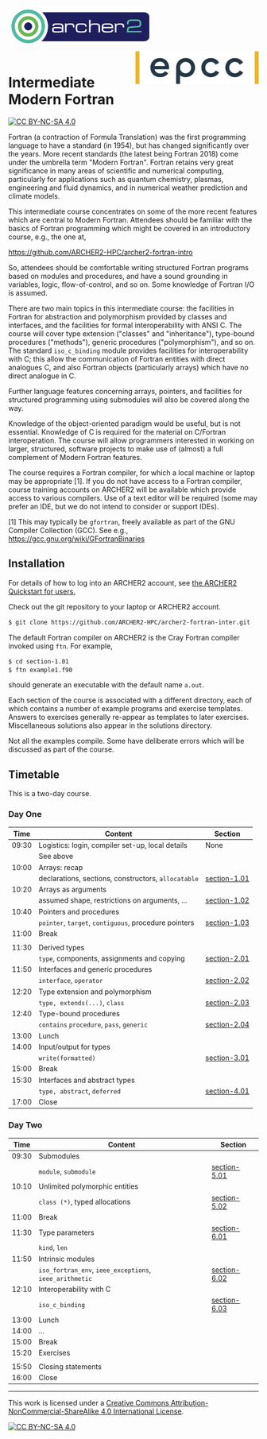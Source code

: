 <img src="./img/archer2_logo.png" align="left" width="284" height="80" />
<img src="./img/epcc_logo.png" align="right" width="248" height="66"
    style="margin-top: 10px;" />

<br /><br /><br /><br />

# Intermediate Modern Fortran

[![CC BY-NC-SA 4.0][cc-by-nc-sa-shield]][cc-by-nc-sa]

Fortran (a contraction of Formula Translation) was the first programming
language to have a standard (in 1954), but has changed significantly
over the years. More recent standards (the latest being Fortran 2018) come
under the umbrella term "Modern Fortran". Fortran retains very great
significance in many areas of scientific and numerical computing,
particularly for applications such as quantum chemistry, plasmas, engineering
and fluid dynamics, and in numerical weather prediction and climate models.

This intermediate course concentrates on some of the more recent
features which are central to Modern Fortran. Attendees should be familiar
with the basics of Fortran programming which might be covered in an
introductory course, e.g., the one at,

https://github.com/ARCHER2-HPC/archer2-fortran-intro

So, attendees should be comfortable writing structured Fortran programs
based on modules and procedures, and have a sound grounding in variables,
logic, flow-of-control, and so on. Some knowledge of Fortran I/O is assumed.

There are two main topics in this intermediate course: the facilities in
Fortran for abstraction and polymorphism provided by classes and
interfaces, and the facilities for formal
interoperability with ANSI C. The course will cover type extension
("classes" and "inheritance"), type-bound procedures ("methods"),
generic procedures ("polymorphism"), and so on. The standard `iso_c_binding`
module provides facilities for interoperability with C; this allow the
communication of Fortran entities with direct analogues C, and also Fortran
objects (particularly arrays) which have no direct analogue in C.

Further language features concerning arrays, pointers, and facilities for
structured programming using submodules will also be covered along the way.

Knowledge of the object-oriented paradigm would be useful, but is not essential.
Knowledge of C is required for the material on C/Fortran interoperation. The
course will allow programmers interested in working on larger, structured,
software projects to make use of (almost) a full complement of Modern Fortran
features.

The course requires a Fortran compiler, for which a local machine or laptop
may be appropriate [1]. If you do not have access to a Fortran compiler,
course training accounts on ARCHER2 will be available which provide access
to various compilers. Use of a text editor will be required (some may prefer
an IDE, but we do not intend to consider or support IDEs).

[1] This may typically be `gfortran`, freely available as part of the
GNU Compiler Collection (GCC).
See e.g., https://gcc.gnu.org/wiki/GFortranBinaries

## Installation

For details of how to log into an ARCHER2 account, see [the ARCHER2 Quickstart for users.](https://docs.archer2.ac.uk/quick-start/quickstart-users/)

Check out the git repository to your laptop or ARCHER2 account.
```bash
$ git clone https://github.com/ARCHER2-HPC/archer2-fortran-inter.git
```
The default Fortran compiler on ARCHER2 is the Cray Fortran compiler invoked using `ftn`.
For example,
```bash
$ cd section-1.01
$ ftn example1.f90
```
should generate an executable with the default name `a.out`.

Each section of the course is associated with a different directory, each of which
contains a number of example programs and exercise templates. Answers to exercises
generally re-appear as templates to later exercises. Miscellaneous solutions also
appear in the solutions directory.

Not all the examples compile. Some have deliberate errors which will be discussed
as part of the course.


## Timetable

This is a two-day course.

### Day One

| Time  | Content                                                 | Section                      |
|-------|---------------------------------------------------------|------------------------------|
| 09:30 | Logistics: login, compiler set-up, local details        | None                         |
|       | See above                                               |                              |
| 10:00 | Arrays: recap                                           |                              |
|       | declarations, sections, constructors, `allocatable`     | [section-1.01](section-1.01) |
| 10:20 | Arrays as arguments                                     |                              |
|       | assumed shape, restrictions on arguments, ...           | [section-1.02](section-1.02) |
| 10:40 | Pointers and procedures                                 |                              |
|       | `pointer`, `target`, `contiguous`, procedure pointers   | [section-1.03](section-1.03) |
| 11:00 | Break                                                   |                              |
|       |                                                         |                              |
| 11:30 | Derived types                                           |                              |
|       | `type`, components, assignments and copying             | [section-2.01](section-2.01) |
| 11:50 | Interfaces and generic procedures                       |                              |
|       | `interface`, `operator`                                 | [section-2.02](section-2.02) |
| 12:20 | Type extension and polymorphism                         |                              |
|       | `type, extends(...)`, `class`                           | [section-2.03](section-2.03) |
| 12:40 | Type-bound procedures                                   |                              |
|       | `contains` `procedure`, `pass`, `generic`               | [section-2.04](section-2.04) |
| 13:00 | Lunch                                                   |                              |
| 14:00 | Input/output for types                                  |                              |
|       | `write(formatted)`                                      | [section-3.01](section-3.01) |
| 15:00 | Break                                                   |                              |
| 15:30 | Interfaces and abstract types                           |                              |
|       | `type, abstract`, `deferred`                            | [section-4.01](section-4.01) |
| 17:00 | Close                                                   |                              |

### Day Two

| Time  | Content                                                 | Section                      |
|-------|---------------------------------------------------------|------------------------------|
| 09:30 | Submodules                                              |                              |
|       | `module`, `submodule`                                   | [section-5.01](section-5.01) |
| 10:10 | Unlimited polymorphic entities                          |                              |
|       | `class (*)`, typed allocations                          | [section-5.02](section-5.02) |
| 11:00 | Break                                                   |                              |
| 11:30 | Type parameters                                         | [section-6.01](section-6.01) |
|       | `kind`, `len`                                           |                              |
| 11:50 | Intrinsic modules                                       |                              |
|       | `iso_fortran_env`, `ieee_exceptions`, `ieee_arithmetic` | [section-6.02](section-6.02) |
| 12:10 | Interoperability with C                                 |                              |
|       | `iso_c_binding`                                         | [section-6.03](section-6.03) |
| 13:00 | Lunch                                                   |                              |
| 14:00 | ...                                                     |                              |
| 15:00 | Break                                                   |                              |
| 15:20 | Exercises                                               |                              |
|       |                                                         |                              |
| 15:50 | Closing statements                                      |                              |
| 16:00 | Close                                                   |                              |

---
This work is licensed under a
[Creative Commons Attribution-NonCommercial-ShareAlike 4.0 International License][cc-by-nc-sa].

[cc-by-nc-sa]: http://creativecommons.org/licenses/by-nc-sa/4.0/
[cc-by-nc-sa-image]: https://licensebuttons.net/l/by-nc-sa/4.0/88x31.png
[cc-by-nc-sa-shield]: https://img.shields.io/badge/License-CC%20BY--NC--SA%204.0-lightgrey.svg

[![CC BY-NC-SA 4.0][cc-by-nc-sa-image]][cc-by-nc-sa]
